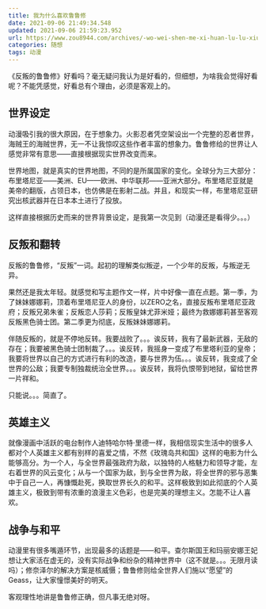 ```yaml
---
title: 我为什么喜欢鲁鲁修
date: 2021-09-06 21:49:34.548
updated: 2021-09-06 21:59:23.952
url: https://www.zou8944.com/archives/-wo-wei-shen-me-xi-huan-lu-lu-xiu-httpswwwnotionsoa72043b53a5a48f3beb069ab6a18be9b
categories: 随想
tags: 动漫
---
```


《反叛的鲁鲁修》好看吗？毫无疑问我认为是好看的，但细想，为啥我会觉得好看呢？不能凭感觉，好看总有个理由，必须是客观上的。

## 世界设定

动漫吸引我的很大原因，在于想象力。火影忍者凭空架设出一个完整的忍者世界，海贼王的海贼世界，无一不让我惊叹这些作者丰富的想象力。鲁鲁修给的世界让人感觉非常有意思——直接根据现实世界改变而来。

世界地图，就是真实的世界地图，不同的是所属国家的变化。全球分为三大部分：布里塔尼亚——美洲、EU——欧洲、中华联邦——亚洲大部分。布里塔尼亚就是美帝的翻版，占领日本，也仿佛是在影射二战。并且，和现实一样，布里塔尼亚研究出核武器并在日本本土进行了投放。

这样直接根据历史而来的世界背景设定，是我第一次见到（动漫还是看得少。。。）

## 反叛和翻转

反叛的鲁鲁修，“反叛”一词。起初的理解类似叛逆，一个少年的反叛，与叛逆无异。

果然还是我太年轻。就感觉和写主题作文一样，片中好像一直在点题。第一季，为了妹妹娜娜莉，顶着布里塔尼亚人的身份，以ZERO之名，直接反叛布里塔尼亚政府；反叛兄弟朱雀；反叛恋人莎莉；反叛皇妹尤菲米娅；最终为救娜娜莉甚至客观反叛黑色骑士团。第二季更为彻底，反叛妹妹娜娜莉。

伴随反叛的，就是不停地反转。我要战败了。。。诶反转，我有了最新武器，无敌的存在；我要被黑色骑士团制裁了。。。诶反转，我摇身一变成了布里塔利亚的皇帝；我要将世界以自己的方式进行有利的改造，要与世界为伍。。。诶反转，我变成了全世界的公敌；我要专制独裁统治全世界。。。诶反转，我将仇恨带到地狱，留给世界一片祥和。

只能说。。。简直了。

## 英雄主义

就像漫画中活跃的电台制作人迪特哈尔特·里德一样，我相信现实生活中的很多人都对个人英雄主义都有别样的喜爱之情，不然《玫瑰岛共和国》这样的电影为什么能够高分。为一个人，与全世界最强政府为敌，以独特的人格魅力和领导才能，左右着世界的风云变化；从与一个国家为敌，到与全世界为敌，将全世界的邪与恶集中于自己一人，再慷慨赴死，换取世界长久的和平。这样极致到如此彻底的个人英雄主义，极致到带有浓重的浪漫主义色彩，也是完美的理想主义。怎能不让人喜欢。

## 战争与和平

动漫里有很多嘴遁环节，出现最多的话题是——和平。查尔斯国王和玛丽安娜王妃想让大家活在虚无的，没有实际战争和纷杂的精神世界中（这不就是。。。无限月读吗）；修奈泽尔的解决方案是核威慑；鲁鲁修则给全世界人们施以“愿望”的Geass，让大家憧憬美好的明天。

客观理性地讲是鲁鲁修正确，但凡事无绝对呀。